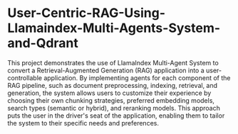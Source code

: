 # User-Centric-RAG-Using-Llamaindex-Multi-Agents-System-and-Qdrant
This project demonstrates the use of LlamaIndex Multi-Agent System to convert a Retrieval-Augmented Generation (RAG) application into a user-controllable application. By implementing agents for each component of the RAG pipeline, such as document preprocessing, indexing, retrieval, and generation, the system allows users to customize their experience by choosing their own chunking strategies, preferred embedding models, search types (semantic or hybrid), and reranking models. This approach puts the user in the driver's seat of the application, enabling them to tailor the system to their specific needs and preferences.
